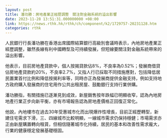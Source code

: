 ```yaml
---
layout: post
title: 潘功勝：房地產業正經歷調整　關注對金融系統的溢出影響
date: 2023-11-28 13:51:31.000000000 +08:00
link: https://news.rthk.hk/rthk/ch/component/k2/1729757-20231128.htm
categories: rthk
---
```


人民銀行行長潘功勝在香港出席國際結算銀行高級別會議時表示，內地房地產業正經歷調整，雖然長線有利中國轉型及可持續發展，但短線要關注對金融系統帶來的溢出影響。

他表示，目前房地產貸款中，個人按揭貸款佔8%，不良率為0.52%；發展商借貸佔房地產貸款約20%，不良率2.7%，又指人行已採取不同措施應對，包括降低居民置業首付比例和降低按揭利率等，同時亦正為發展商提供金融支持，例如支持地方政府購入發展商的住宅用作公共出租房屋、鼓勵銀行支持行業併購。

潘功勝指，有關措施已逐漸見到成效，新屋銷售按年跌幅已明顯收窄，認為內地房地產行業正步向新平衡，亦有市場報告認為房地產價格正回復正常化。

他說，內地樓市在過去30年受惠城市化而出現爆炸性增長，目前正經歷轉型，新建住宅需求下滑，三、四線城市比較明顯，一線城市需求仍保持穩健；市場需求亦正由新屋購置轉向租賃，但相信隨著城市化持續，居民的基本和改善性需求龐大，行業的健康穩定發展基礎穩固。
